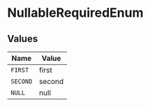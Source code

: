 # NullableRequiredEnum


## Values

| Name     | Value    |
| -------- | -------- |
| `FIRST`  | first    |
| `SECOND` | second   |
| `NULL`   | null     |